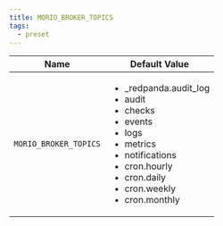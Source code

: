 ```yaml
---
title: MORIO_BROKER_TOPICS
tags:
  - preset
---
```


<!-- MORIO_AUTO_GENERATED_CONTENT_STARTS - Manual changes made below will be overwritten -->

| Name                  | Default Value                                                                                                                                                                                                                   |
| --------------------- | ------------------------------------------------------------------------------------------------------------------------------------------------------------------------------------------------------------------------------- |
| `MORIO_BROKER_TOPICS` | <ul><li>\_redpanda.audit_log</li> <li>audit</li> <li>checks</li> <li>events</li> <li>logs</li> <li>metrics</li> <li>notifications</li> <li>cron.hourly</li> <li>cron.daily</li> <li>cron.weekly</li> <li>cron.monthly</li></ul> |

<!-- MORIO_AUTO_GENERATED_CONTENT_ENDS - Manual changes made above will be overwritten -->
